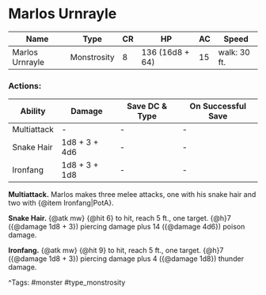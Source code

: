 # Marlos Urnrayle

| Name | Type | CR | HP | AC | Speed |
|------|------|----|----|----|-------|
| Marlos Urnrayle | Monstrosity | 8 | 136 (16d8 + 64) | 15 | walk: 30 ft. |

### Actions:

| Ability | Damage | Save DC & Type | On Successful Save |
|---------|--------|----------------|--------------------|
| Multiattack | - | - | - |
| Snake Hair | 1d8 + 3 + 4d6 | - | - |
| Ironfang | 1d8 + 3 + 1d8 | - | - |


**Multiattack.** Marlos makes three melee attacks, one with his snake hair and two with {@item Ironfang|PotA}.

**Snake Hair.** {@atk mw} {@hit 6} to hit, reach 5 ft., one target. {@h}7 ({@damage 1d8 + 3}) piercing damage plus 14 ({@damage 4d6}) poison damage.

**Ironfang.** {@atk mw} {@hit 9} to hit, reach 5 ft., one target. {@h}7 ({@damage 1d8 + 3}) piercing damage plus 4 ({@damage 1d8}) thunder damage.

^Tags: #monster #type_monstrosity